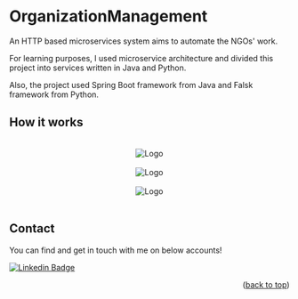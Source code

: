 <a name="readme-top"></a>
# OrganizationManagement

An HTTP based microservices system aims to automate the NGOs' work.

For learning purposes, I used microservice architecture and divided this project into services written in Java and Python.

Also, the project used Spring Boot framework from Java and Falsk framework from Python.

## How it works
<br />
<div align="center">
      <img src="https://user-images.githubusercontent.com/88239135/224565606-c416ae2f-b998-4ce0-94c2-3334e979edda.png" alt="Logo">
</div>
<br /> 

<div align="center">
      <img src="https://user-images.githubusercontent.com/88239135/224566008-2593d701-ec6a-40b3-a43e-8f38cbe7279a.jpeg" alt="Logo">
</div>
<br /> 

<div align="center">
      <img src="https://user-images.githubusercontent.com/88239135/224566209-82b9fe6a-5564-46fe-b5af-46fd8575359c.png" alt="Logo">
</div>
<br /> 

## Contact

You can find and get in touch with me on below accounts!

[![Linkedin Badge](https://img.shields.io/badge/Ubaeida%20Alkayal-follow%20on%20linkedin-blue?style=for-the-badge&logo=linkedin)](https://www.linkedin.com/in/ubaeida-al-kayal/)
<br />
<p align="right">(<a href="#readme-top">back to top</a>)</p>
